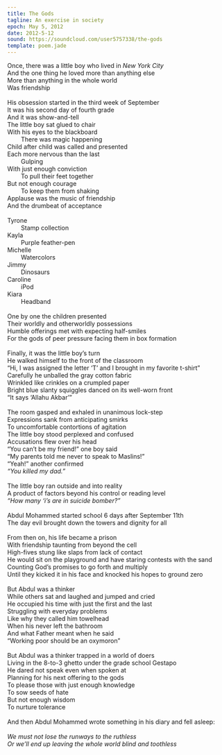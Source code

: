```yaml
---
title: The Gods
tagline: An exercise in society
epoch: May 5, 2012
date: 2012-5-12
sound: https://soundcloud.com/user5757338/the-gods
template: poem.jade
---
```


Once, there was a little boy who lived in *New York City*<br>
And the one thing he loved more than anything else<br>
More than anything in the whole world<br>
Was friendship<br>
<br>
His obsession started in the third week of September<br>
It was his second day of fourth grade<br>
And it was show-and-tell<br>
The little boy sat glued to chair<br>
With his eyes to the blackboard<br>
&nbsp;&nbsp;&nbsp;&nbsp;&nbsp;&nbsp;&nbsp;&nbsp;There was magic happening<br>
Child after child was called and presented<br>
Each more nervous than the last<br>
&nbsp;&nbsp;&nbsp;&nbsp;&nbsp;&nbsp;&nbsp;&nbsp;Gulping<br>
With just enough conviction<br>
&nbsp;&nbsp;&nbsp;&nbsp;&nbsp;&nbsp;&nbsp;&nbsp;To pull their feet together<br>
But not enough courage<br>
&nbsp;&nbsp;&nbsp;&nbsp;&nbsp;&nbsp;&nbsp;&nbsp;To keep them from shaking<br>
Applause was the music of friendship<br>
And the drumbeat of acceptance<br>
<br>
Tyrone<br>
&nbsp;&nbsp;&nbsp;&nbsp;&nbsp;&nbsp;&nbsp;&nbsp;Stamp collection<br>
Kayla<br>
&nbsp;&nbsp;&nbsp;&nbsp;&nbsp;&nbsp;&nbsp;&nbsp;Purple feather-pen<br>
Michelle<br>
&nbsp;&nbsp;&nbsp;&nbsp;&nbsp;&nbsp;&nbsp;&nbsp;Watercolors<br>
Jimmy<br>
&nbsp;&nbsp;&nbsp;&nbsp;&nbsp;&nbsp;&nbsp;&nbsp;Dinosaurs<br>
Caroline<br>
&nbsp;&nbsp;&nbsp;&nbsp;&nbsp;&nbsp;&nbsp;&nbsp;iPod<br>
Kiara<br>
&nbsp;&nbsp;&nbsp;&nbsp;&nbsp;&nbsp;&nbsp;&nbsp;Headband<br>
<br>
One by one the children presented<br>
Their worldly and otherworldly possessions<br>
Humble offerings met with expecting half-smiles<br>
For the gods of peer pressure facing them in box formation<br>
<br>
Finally, it was the little boy’s turn<br>
He walked himself to the front of the classroom<br>
“Hi, I was assigned the letter ‘T’ and I brought in my favorite t-shirt”<br>
Carefully he unballed the gray cotton fabric<br>
Wrinkled like crinkles on a crumpled paper<br>
Bright blue slanty squiggles danced on its well-worn front<br>
“It says ‘Allahu Akbar’”<br>
<br>
The room gasped and exhaled in unanimous lock-step<br>
Expressions sank from anticipating smirks<br>
To uncomfortable contortions of agitation<br>
The little boy stood perplexed and confused<br>
Accusations flew over his head<br>
“You can’t be my friend!” one boy said<br>
“My parents told me never to speak to Maslins!”<br>
“Yeah!” another confirmed<br>
*“You killed my dad.”*<br>
<br>
The little boy ran outside and into reality<br>
A product of factors beyond his control or reading level<br>
*“How many ‘i’s are in suicide bomber?”*<br>
<br>
Abdul Mohammed started school 6 days after September 11th<br>
The day evil brought down the towers and dignity for all<br>
<br>
From then on, his life became a prison<br>
With friendship taunting from beyond the cell<br>
High-fives stung like slaps from lack of contact<br>
He would sit on the playground and have staring contests with the sand<br>
Counting God’s promises to go forth and multiply<br>
Until they kicked it in his face and knocked his hopes to ground zero<br>
<br>
But Abdul was a thinker<br>
While others sat and laughed and jumped and cried<br>
He occupied his time with just the first and the last<br>
Struggling with everyday problems<br>
Like why they called him towelhead<br>
When his never left the bathroom<br>
And what Father meant when he said<br>
“Working poor should be an oxymoron”<br>
<br>
But Abdul was a thinker trapped in a world of doers<br>
Living in the 8-to-3 ghetto under the grade school Gestapo<br>
He dared not speak even when spoken at<br>
Planning for his next offering to the gods<br>
To please those with just enough knowledge<br>
To sow seeds of hate<br>
But not enough wisdom<br>
To nurture tolerance<br>
<br>
And then Abdul Mohammed wrote something in his diary and fell asleep:<br>
<br>
*We must not lose the runways to the ruthless*<br>
*Or we’ll end up leaving the whole world blind and toothless*